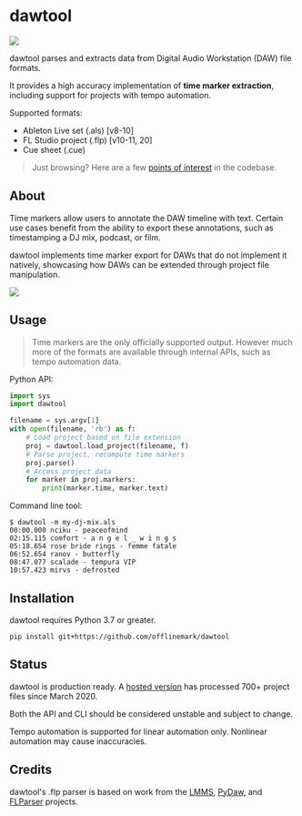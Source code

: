 # dawtool

![](https://github.com/offlinemark/dawtool/workflows/CI/badge.svg)

dawtool parses and extracts data from Digital Audio Workstation (DAW) file
formats.

It provides a high accuracy implementation of **time marker extraction**,
including support for projects with tempo automation.

Supported formats:
- Ableton Live set (.als) [v8-10]
- FL Studio project (.flp) [v10-11, 20]
- Cue sheet (.cue)

> Just browsing? Here are a few [points of interest](https://gist.github.com/offlinemark/96ddd2c323ced8c70e2b24c1536b7b5f) in the codebase.

## About

Time markers allow users to annotate the DAW timeline with text.  Certain use
cases benefit from the ability to export these annotations, such as
timestamping a DJ mix, podcast, or film.

dawtool implements time marker export for DAWs that do not implement it
natively, showcasing how DAWs can be extended through project file
manipulation.

![](https://timestamps.me/static/img/ableton%20screenshot.png)

## Usage

> Time markers are the only officially supported output. However much more
> of the formats are available through internal APIs, such as tempo automation
> data.

Python API:

```python
import sys
import dawtool

filename = sys.argv[1]
with open(filename, 'rb') as f:
    # Load project based on file extension
    proj = dawtool.load_project(filename, f)
    # Parse project, recompute time markers
    proj.parse()
    # Access project data
    for marker in proj.markers:
        print(marker.time, marker.text)
```

Command line tool:

```
$ dawtool -m my-dj-mix.als
00:00.000 nciku - peaceofmind
02:15.115 comfort - a n g e l _ w i n g s
05:18.654 rose bride rings - femme fatale
06:52.654 ranov - butterfly
08:47.077 scalade - tempura VIP
10:57.423 mirvs - defrosted
```

## Installation

dawtool requires Python 3.7 or greater.

```
pip install git+https://github.com/offlinemark/dawtool
```

## Status

dawtool is production ready. A [hosted version](https://timestamps.me)
has processed 700+ project files since March 2020.

Both the API and CLI should be considered unstable and
subject to change.

Tempo automation is supported for linear automation only. Nonlinear
automation may cause inaccuracies.

## Credits

dawtool's .flp parser is based on work from the
[LMMS](https://github.com/LMMS/lmms),
[PyDaw](https://github.com/andrewrk/PyDaw), and
[FLParser](https://github.com/monadgroup/FLParser) projects.
